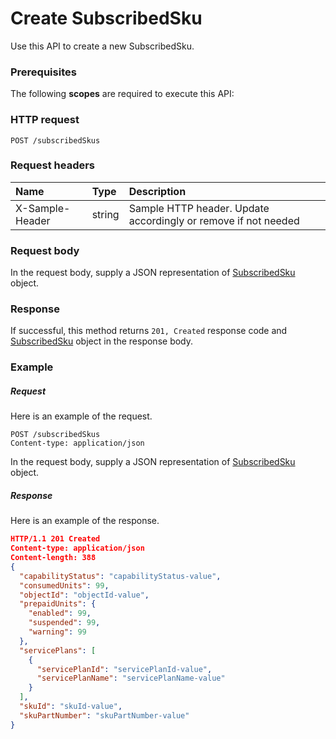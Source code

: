 # Create SubscribedSku

Use this API to create a new SubscribedSku.
### Prerequisites
The following **scopes** are required to execute this API: 
### HTTP request
<!-- { "blockType": "ignored" } -->
```http
POST /subscribedSkus

```
### Request headers
| Name       | Type | Description|
|:---------------|:--------|:----------|
| X-Sample-Header  | string  | Sample HTTP header. Update accordingly or remove if not needed|

### Request body
In the request body, supply a JSON representation of [SubscribedSku](../resources/subscribedsku.md) object.


### Response
If successful, this method returns `201, Created` response code and [SubscribedSku](../resources/subscribedsku.md) object in the response body.

### Example
##### Request
Here is an example of the request.
<!-- {
  "blockType": "request",
  "name": "create_subscribedsku_from_subscribedskus"
}-->
```http
POST /subscribedSkus
Content-type: application/json
```
In the request body, supply a JSON representation of [SubscribedSku](../resources/subscribedsku.md) object.
##### Response
Here is an example of the response.
<!-- {
  "blockType": "response",
  "truncated": false,
  "@odata.type": "subscribedsku"
} -->
```json
HTTP/1.1 201 Created
Content-type: application/json
Content-length: 388
{
  "capabilityStatus": "capabilityStatus-value",
  "consumedUnits": 99,
  "objectId": "objectId-value",
  "prepaidUnits": {
    "enabled": 99,
    "suspended": 99,
    "warning": 99
  },
  "servicePlans": [
    {
      "servicePlanId": "servicePlanId-value",
      "servicePlanName": "servicePlanName-value"
    }
  ],
  "skuId": "skuId-value",
  "skuPartNumber": "skuPartNumber-value"
}
```

<!-- uuid: 75e4c6ad-3788-48d3-8884-9d4de32342cc
2015-10-16 21:11:05 UTC -->
<!-- {
  "type": "#page.annotation",
  "description": "Create SubscribedSku",
  "keywords": "",
  "section": "documentation",
  "tocPath": ""
}-->